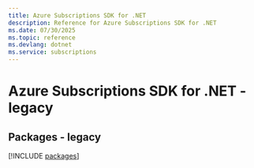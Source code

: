 ```yaml
---
title: Azure Subscriptions SDK for .NET
description: Reference for Azure Subscriptions SDK for .NET
ms.date: 07/30/2025
ms.topic: reference
ms.devlang: dotnet
ms.service: subscriptions
---
```

# Azure Subscriptions SDK for .NET - legacy
## Packages - legacy
[!INCLUDE [packages](subscriptions-index.md)]